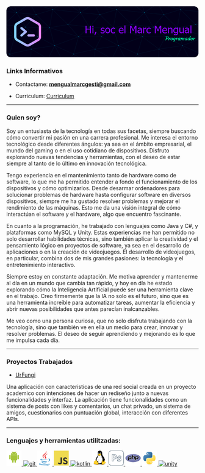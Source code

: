 <img src="github-header-image.png">

<h3>Links Informativos</h3>

- Contactame: **mengualmarcgesti@gmail.com**

- Curriculum: [Curriculum](https://drive.google.com/file/d/17cAyvmDolAMWCJCGojNiMb6TPnvxUhsI/view?usp=sharing)

<hr>

<h3>Quien soy?</h3>

Soy un entusiasta de la tecnología en todas sus facetas, siempre buscando cómo convertir mi pasión en una carrera profesional. Me interesa el entorno tecnológico desde diferentes ángulos: ya sea en el ámbito empresarial, el mundo del gaming o en el uso cotidiano de dispositivos. Disfruto explorando nuevas tendencias y herramientas, con el deseo de estar siempre al tanto de lo último en innovación tecnológica.

Tengo experiencia en el mantenimiento tanto de hardware como de software, lo que me ha permitido entender a fondo el funcionamiento de los dispositivos y cómo optimizarlos. Desde desarmar ordenadores para solucionar problemas de hardware hasta configurar software en diversos dispositivos, siempre me ha gustado resolver problemas y mejorar el rendimiento de las máquinas. Esto me da una visión integral de cómo interactúan el software y el hardware, algo que encuentro fascinante.

En cuanto a la programación, he trabajado con lenguajes como Java y C#, y plataformas como MySQL y Unity. Estas experiencias me han permitido no solo desarrollar habilidades técnicas, sino también aplicar la creatividad y el pensamiento lógico en proyectos de software, ya sea en el desarrollo de aplicaciones o en la creación de videojuegos. El desarrollo de videojuegos, en particular, combina dos de mis grandes pasiones: la tecnología y el entretenimiento interactivo.

Siempre estoy en constante adaptación. Me motiva aprender y mantenerme al día en un mundo que cambia tan rápido, y hoy en día he estado explorando cómo la Inteligencia Artificial puede ser una herramienta clave en el trabajo. Creo firmemente que la IA no solo es el futuro, sino que es una herramienta increíble para automatizar tareas, aumentar la eficiencia y abrir nuevas posibilidades que antes parecían inalcanzables.

Me veo como una persona curiosa, que no solo disfruta trabajando con la tecnología, sino que también ve en ella un medio para crear, innovar y resolver problemas. El deseo de seguir aprendiendo y mejorando es lo que me impulsa cada día.

<hr>

<h3>Proyectos Trabajados</h3>

- [UrFungi](https://github.com/Voldwyce/Urfungi)

Una aplicación con caracteristicas de una red social creada en un proyecto academico con intenciones de hacer un rediseño junto a nuevas funcionalidades y interfaz. La aplicación tiene funcionalidades como un sistema de posts con likes y comentarios, un chat privado, un sistema de amigos, cuestionarios con puntuación global, interacción con diferentes APIs.

<hr>

<h3 align="left">Lenguajes y herramientas utilitzadas:</h3>
<p align="left"> <a href="https://developer.android.com" target="_blank" rel="noreferrer"> <img src="https://raw.githubusercontent.com/devicons/devicon/master/icons/android/android-original-wordmark.svg" alt="android" width="40" height="40"/> </a> <a href="https://git-scm.com/" target="_blank" rel="noreferrer"> <img src="https://www.vectorlogo.zone/logos/git-scm/git-scm-icon.svg" alt="git" width="40" height="40"/> </a> <a href="https://www.java.com" target="_blank" rel="noreferrer"> <img src="https://raw.githubusercontent.com/devicons/devicon/master/icons/java/java-original.svg" alt="java" width="40" height="40"/> </a> <a href="https://developer.mozilla.org/en-US/docs/Web/JavaScript" target="_blank" rel="noreferrer"> <img src="https://raw.githubusercontent.com/devicons/devicon/master/icons/javascript/javascript-original.svg" alt="javascript" width="40" height="40"/> </a> <a href="https://kotlinlang.org" target="_blank" rel="noreferrer"> <img src="https://www.vectorlogo.zone/logos/kotlinlang/kotlinlang-icon.svg" alt="kotlin" width="40" height="40"/> </a> <a href="https://www.linux.org/" target="_blank" rel="noreferrer"> <img src="https://raw.githubusercontent.com/devicons/devicon/master/icons/linux/linux-original.svg" alt="linux" width="40" height="40"/> </a> <a href="https://www.photoshop.com/en" target="_blank" rel="noreferrer"> <img src="https://raw.githubusercontent.com/devicons/devicon/master/icons/photoshop/photoshop-line.svg" alt="photoshop" width="40" height="40"/> </a> <a href="https://www.php.net" target="_blank" rel="noreferrer"> <img src="https://raw.githubusercontent.com/devicons/devicon/master/icons/php/php-original.svg" alt="php" width="40" height="40"/> </a> <a href="https://www.python.org" target="_blank" rel="noreferrer"> <img src="https://raw.githubusercontent.com/devicons/devicon/master/icons/python/python-original.svg" alt="python" width="40" height="40"/> </a> <a href="https://unity.com/" target="_blank" rel="noreferrer"> <img src="https://www.vectorlogo.zone/logos/unity3d/unity3d-icon.svg" alt="unity" width="40" height="40"/> </a> </p>
